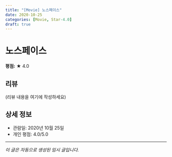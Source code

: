 ```yaml
---
title: "[Movie] 노스페이스"
date: 2020-10-25
categories: [Movie, Star-4.0]
draft: true
---
```


# 노스페이스

**평점:** ★ 4.0

## 리뷰

(리뷰 내용을 여기에 작성하세요)

## 상세 정보

- 관람일: 2020년 10월 25일
- 개인 평점: 4.0/5.0

---

*이 글은 자동으로 생성된 임시 글입니다.*
